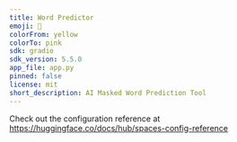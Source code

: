 ```yaml
---
title: Word Predictor
emoji: 🐢
colorFrom: yellow
colorTo: pink
sdk: gradio
sdk_version: 5.5.0
app_file: app.py
pinned: false
license: mit
short_description: AI Masked Word Prediction Tool
---
```


Check out the configuration reference at https://huggingface.co/docs/hub/spaces-config-reference
